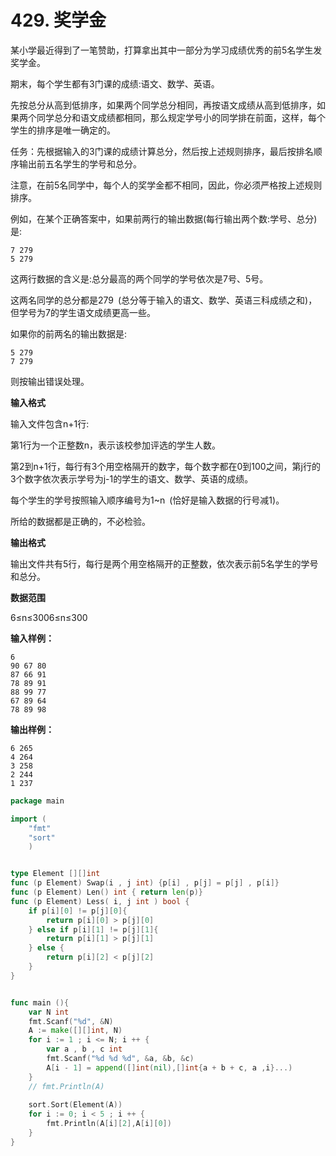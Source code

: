 # 429. 奖学金



某小学最近得到了一笔赞助，打算拿出其中一部分为学习成绩优秀的前5名学生发奖学金。

期末，每个学生都有3门课的成绩:语文、数学、英语。

先按总分从高到低排序，如果两个同学总分相同，再按语文成绩从高到低排序，如果两个同学总分和语文成绩都相同，那么规定学号小的同学排在前面，这样，每个学生的排序是唯一确定的。

任务：先根据输入的3门课的成绩计算总分，然后按上述规则排序，最后按排名顺序输出前五名学生的学号和总分。

注意，在前5名同学中，每个人的奖学金都不相同，因此，你必须严格按上述规则排序。

例如，在某个正确答案中，如果前两行的输出数据\(每行输出两个数:学号、总分\) 是:

```text
7 279
5 279
```

这两行数据的含义是:总分最高的两个同学的学号依次是7号、5号。

这两名同学的总分都是279 \(总分等于输入的语文、数学、英语三科成绩之和\)，但学号为7的学生语文成绩更高一些。

如果你的前两名的输出数据是:

```text
5 279
7 279
```

则按输出错误处理。

**输入格式**

输入文件包含n+1行:

第1行为一个正整数n，表示该校参加评选的学生人数。

第2到n+1行，每行有3个用空格隔开的数字，每个数字都在0到100之间，第j行的3个数字依次表示学号为j-1的学生的语文、数学、英语的成绩。

每个学生的学号按照输入顺序编号为1~n \(恰好是输入数据的行号减1\)。

所给的数据都是正确的，不必检验。

**输出格式**

输出文件共有5行，每行是两个用空格隔开的正整数，依次表示前5名学生的学号和总分。

**数据范围**

6≤n≤3006≤n≤300

**输入样例：**

```text
6
90 67 80
87 66 91
78 89 91
88 99 77
67 89 64
78 89 98
```

**输出样例：**

```text
6 265
4 264
3 258
2 244
1 237
```

```go
package main

import (
    "fmt"
    "sort"
    )


type Element [][]int
func (p Element) Swap(i , j int) {p[i] , p[j] = p[j] , p[i]}
func (p Element) Len() int { return len(p)}
func (p Element) Less( i, j int ) bool {
    if p[i][0] != p[j][0]{
        return p[i][0] > p[j][0]
    } else if p[i][1] != p[j][1]{
        return p[i][1] > p[j][1]
    } else {
        return p[i][2] < p[j][2]
    }
}


func main (){
    var N int 
    fmt.Scanf("%d", &N)
    A := make([][]int, N)
    for i := 1 ; i <= N; i ++ {
        var a , b , c int
        fmt.Scanf("%d %d %d", &a, &b, &c)
        A[i - 1] = append([]int(nil),[]int{a + b + c, a ,i}...)   
    }
    // fmt.Println(A)
    
    sort.Sort(Element(A))
    for i := 0; i < 5 ; i ++ {
        fmt.Println(A[i][2],A[i][0])
    }
}
```

